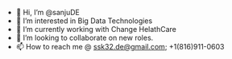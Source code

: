 - 👋 Hi, I’m @sanjuDE
- 👀 I’m interested in Big Data Technologies
- 🌱 I’m currently working with Change HelathCare
- 💞️ I’m looking to collaborate on new roles.
- 📫 How to reach me @ ssk32.de@gmail.com; +1(816)911-0603

<!---
sanjuDE/sanjuDE is a ✨ special ✨ repository because its `README.md` (this file) appears on your GitHub profile.
You can click the Preview link to take a look at your changes.
--->
